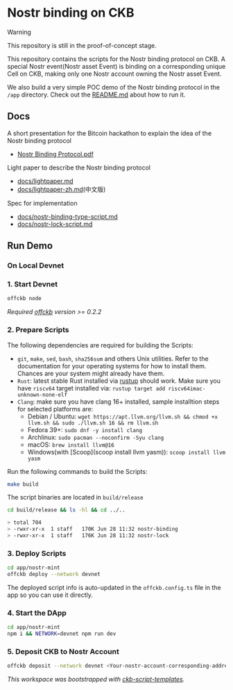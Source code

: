 # Nostr binding on CKB

> [!WARNING]
> This repository is still in the proof-of-concept stage.

This repository contains the scripts for the Nostr binding protocol on CKB. A special Nostr event(Nostr asset Event) is binding on a corresponding unique Cell on CKB, making only one Nostr account owning the Nostr asset Event.

We also build a very simple POC demo of the Nostr binding protocol in the `/app` directory. Check out the [README.md](/app/nostr-mint/README.md) about how to run it.

## Docs

A short presentation for the Bitcoin hackathon to explain the idea of the Nostr binding protocol

- [Nostr Binding Protocol.pdf](/assets/nostr-binding-presentation.pdf)

Light paper to describe the Nostr binding protocol

- [docs/lightpaper.md](/docs/lightpaper.md)
- [docs/lightpaper-zh.md](/docs/lightpaper-zh.md)(中文版)

Spec for implementation

- [docs/nostr-binding-type-script.md](/docs/nostr-binding-type-script.md)
- [docs/nostr-lock-script.md](/docs/nostr-lock-script.md)

## Run Demo

### On Local Devnet

### 1. Start Devnet

```sh
offckb node
```

*Required [offckb](https://github.com/RetricSu/offckb) version >= 0.2.2*

### 2. Prepare Scripts

The following dependencies are required for building the Scripts:

* `git`, `make`, `sed`, `bash`, `sha256sum` and others Unix utilities. Refer to the documentation for your operating systems for how to install them. Chances are your system might already have them.
* `Rust`: latest stable Rust installed via [rustup](https://rustup.rs/) should work. Make sure you have `riscv64` target installed via: `rustup target add riscv64imac-unknown-none-elf`
* `Clang`: make sure you have clang 16+ installed, sample installtion steps for selected platforms are:
    + Debian / Ubuntu: `wget https://apt.llvm.org/llvm.sh && chmod +x llvm.sh && sudo ./llvm.sh 16 && rm llvm.sh`
    + Fedora 39+: `sudo dnf -y install clang`
    + Archlinux: `sudo pacman --noconfirm -Syu clang`
    + macOS: `brew install llvm@16`
    + Windows(with [Scoop](scoop install llvm yasm)): `scoop install llvm yasm`

Run the following commands to build the Scripts:

```sh
make build
```

The script binaries are located in `build/release`

```sh
cd build/release && ls -hl && cd ../..

> total 704
> -rwxr-xr-x  1 staff   170K Jun 28 11:32 nostr-binding
> -rwxr-xr-x  1 staff   176K Jun 28 11:32 nostr-lock
```

### 3. Deploy Scripts

```sh
cd app/nostr-mint
offckb deploy --network devnet
```
The deployed script info is auto-updated in the `offckb.config.ts` file in the app so you can use it directly.

### 4. Start the DApp

```sh
cd app/nostr-mint
npm i && NETWORK=devnet npm run dev 
```

### 5. Deposit CKB to Nostr Account

```sh
offckb deposit --network devnet <Your-nostr-account-corresponding-address> <AmountInShannon>
```

*This workspace was bootstrapped with [ckb-script-templates].*

[ckb-script-templates]: https://github.com/cryptape/ckb-script-templates
